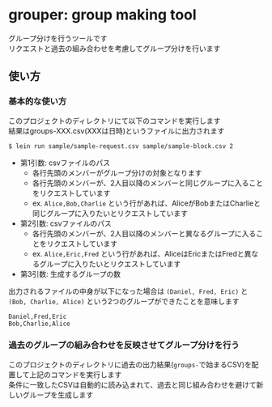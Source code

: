 # grouper: group making tool

グループ分けを行うツールです  
リクエストと過去の組み合わせを考慮してグループ分けを行います

## 使い方

### 基本的な使い方
このプロジェクトのディレクトリにて以下のコマンドを実行します  
結果はgroups-XXX.csv(XXXは日時)というファイルに出力されます

```bash
$ lein run sample/sample-request.csv sample/sample-block.csv 2
```

* 第1引数: csvファイルのパス
  * 各行先頭のメンバーがグループ分けの対象となります
  * 各行先頭のメンバーが、2人目以降のメンバーと同じグループに入ることをリクエストしています
  * ex. `Alice,Bob,Charlie` という行があれば、AliceがBobまたはCharlieと同じグループに入りたいとリクエストしています
* 第2引数: csvファイルのパス
  * 各行先頭のメンバーが、2人目以降のメンバーと異なるグループに入ることをリクエストしています
  * ex. `Alice,Eric,Fred` という行があれば、AliceはEricまたはFredと異なるグループに入りたいとリクエストしています
* 第3引数: 生成するグループの数

出力されるファイルの中身が以下になった場合は `(Daniel, Fred, Eric)` と `(Bob, Charlie, Alice)` という2つのグループができたことを意味します
```csv
Daniel,Fred,Eric
Bob,Charlie,Alice
```

### 過去のグループの組み合わせを反映させてグループ分けを行う

このプロジェクトのディレクトリに過去の出力結果(`groups-`で始まるCSV)を配置して上記のコマンドを実行します  
条件に一致したCSVは自動的に読み込まれて、過去と同じ組み合わせを避けて新しいグループを生成します